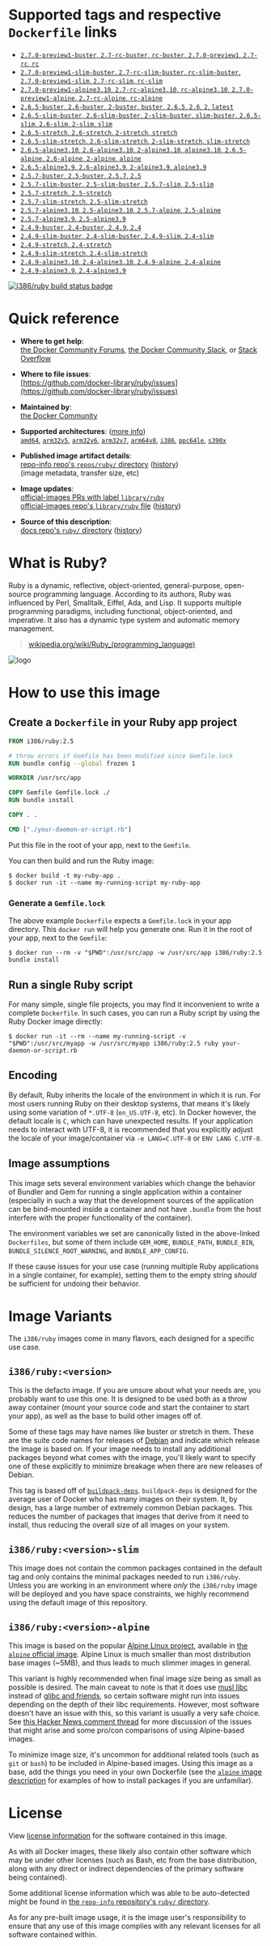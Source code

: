 <!--

********************************************************************************

WARNING:

    DO NOT EDIT "ruby/README.md"

    IT IS AUTO-GENERATED

    (from the other files in "ruby/" combined with a set of templates)

********************************************************************************

-->

# Supported tags and respective `Dockerfile` links

-	[`2.7.0-preview1-buster`, `2.7-rc-buster`, `rc-buster`, `2.7.0-preview1`, `2.7-rc`, `rc`](https://github.com/docker-library/ruby/blob/4e90a92eb25fd7527f8eb5b6cede5f217f93ab57/2.7-rc/buster/Dockerfile)
-	[`2.7.0-preview1-slim-buster`, `2.7-rc-slim-buster`, `rc-slim-buster`, `2.7.0-preview1-slim`, `2.7-rc-slim`, `rc-slim`](https://github.com/docker-library/ruby/blob/4e90a92eb25fd7527f8eb5b6cede5f217f93ab57/2.7-rc/buster/slim/Dockerfile)
-	[`2.7.0-preview1-alpine3.10`, `2.7-rc-alpine3.10`, `rc-alpine3.10`, `2.7.0-preview1-alpine`, `2.7-rc-alpine`, `rc-alpine`](https://github.com/docker-library/ruby/blob/4e90a92eb25fd7527f8eb5b6cede5f217f93ab57/2.7-rc/alpine3.10/Dockerfile)
-	[`2.6.5-buster`, `2.6-buster`, `2-buster`, `buster`, `2.6.5`, `2.6`, `2`, `latest`](https://github.com/docker-library/ruby/blob/5c9e21cbf79b7f36d505555c9ecd62cf0f7e07f8/2.6/buster/Dockerfile)
-	[`2.6.5-slim-buster`, `2.6-slim-buster`, `2-slim-buster`, `slim-buster`, `2.6.5-slim`, `2.6-slim`, `2-slim`, `slim`](https://github.com/docker-library/ruby/blob/8565a59602d3a95f5e858eb758aba0dcd6fce007/2.6/buster/slim/Dockerfile)
-	[`2.6.5-stretch`, `2.6-stretch`, `2-stretch`, `stretch`](https://github.com/docker-library/ruby/blob/5c9e21cbf79b7f36d505555c9ecd62cf0f7e07f8/2.6/stretch/Dockerfile)
-	[`2.6.5-slim-stretch`, `2.6-slim-stretch`, `2-slim-stretch`, `slim-stretch`](https://github.com/docker-library/ruby/blob/8565a59602d3a95f5e858eb758aba0dcd6fce007/2.6/stretch/slim/Dockerfile)
-	[`2.6.5-alpine3.10`, `2.6-alpine3.10`, `2-alpine3.10`, `alpine3.10`, `2.6.5-alpine`, `2.6-alpine`, `2-alpine`, `alpine`](https://github.com/docker-library/ruby/blob/5c9e21cbf79b7f36d505555c9ecd62cf0f7e07f8/2.6/alpine3.10/Dockerfile)
-	[`2.6.5-alpine3.9`, `2.6-alpine3.9`, `2-alpine3.9`, `alpine3.9`](https://github.com/docker-library/ruby/blob/5c9e21cbf79b7f36d505555c9ecd62cf0f7e07f8/2.6/alpine3.9/Dockerfile)
-	[`2.5.7-buster`, `2.5-buster`, `2.5.7`, `2.5`](https://github.com/docker-library/ruby/blob/bf0e16e7511c97fdf351fdfc2e7e17478a4eaf16/2.5/buster/Dockerfile)
-	[`2.5.7-slim-buster`, `2.5-slim-buster`, `2.5.7-slim`, `2.5-slim`](https://github.com/docker-library/ruby/blob/21c98da485e331cdc2518e80ff91e48335041dec/2.5/buster/slim/Dockerfile)
-	[`2.5.7-stretch`, `2.5-stretch`](https://github.com/docker-library/ruby/blob/bf0e16e7511c97fdf351fdfc2e7e17478a4eaf16/2.5/stretch/Dockerfile)
-	[`2.5.7-slim-stretch`, `2.5-slim-stretch`](https://github.com/docker-library/ruby/blob/21c98da485e331cdc2518e80ff91e48335041dec/2.5/stretch/slim/Dockerfile)
-	[`2.5.7-alpine3.10`, `2.5-alpine3.10`, `2.5.7-alpine`, `2.5-alpine`](https://github.com/docker-library/ruby/blob/bf0e16e7511c97fdf351fdfc2e7e17478a4eaf16/2.5/alpine3.10/Dockerfile)
-	[`2.5.7-alpine3.9`, `2.5-alpine3.9`](https://github.com/docker-library/ruby/blob/bf0e16e7511c97fdf351fdfc2e7e17478a4eaf16/2.5/alpine3.9/Dockerfile)
-	[`2.4.9-buster`, `2.4-buster`, `2.4.9`, `2.4`](https://github.com/docker-library/ruby/blob/924602dc917e27f8af6b35f838d11e7f3f39b2dc/2.4/buster/Dockerfile)
-	[`2.4.9-slim-buster`, `2.4-slim-buster`, `2.4.9-slim`, `2.4-slim`](https://github.com/docker-library/ruby/blob/924602dc917e27f8af6b35f838d11e7f3f39b2dc/2.4/buster/slim/Dockerfile)
-	[`2.4.9-stretch`, `2.4-stretch`](https://github.com/docker-library/ruby/blob/924602dc917e27f8af6b35f838d11e7f3f39b2dc/2.4/stretch/Dockerfile)
-	[`2.4.9-slim-stretch`, `2.4-slim-stretch`](https://github.com/docker-library/ruby/blob/924602dc917e27f8af6b35f838d11e7f3f39b2dc/2.4/stretch/slim/Dockerfile)
-	[`2.4.9-alpine3.10`, `2.4-alpine3.10`, `2.4.9-alpine`, `2.4-alpine`](https://github.com/docker-library/ruby/blob/924602dc917e27f8af6b35f838d11e7f3f39b2dc/2.4/alpine3.10/Dockerfile)
-	[`2.4.9-alpine3.9`, `2.4-alpine3.9`](https://github.com/docker-library/ruby/blob/924602dc917e27f8af6b35f838d11e7f3f39b2dc/2.4/alpine3.9/Dockerfile)

[![i386/ruby build status badge](https://img.shields.io/jenkins/s/https/doi-janky.infosiftr.net/job/multiarch/job/i386/job/ruby.svg?label=i386/ruby%20%20build%20job)](https://doi-janky.infosiftr.net/job/multiarch/job/i386/job/ruby/)

# Quick reference

-	**Where to get help**:  
	[the Docker Community Forums](https://forums.docker.com/), [the Docker Community Slack](https://blog.docker.com/2016/11/introducing-docker-community-directory-docker-community-slack/), or [Stack Overflow](https://stackoverflow.com/search?tab=newest&q=docker)

-	**Where to file issues**:  
	[https://github.com/docker-library/ruby/issues](https://github.com/docker-library/ruby/issues)

-	**Maintained by**:  
	[the Docker Community](https://github.com/docker-library/ruby)

-	**Supported architectures**: ([more info](https://github.com/docker-library/official-images#architectures-other-than-amd64))  
	[`amd64`](https://hub.docker.com/r/amd64/ruby/), [`arm32v5`](https://hub.docker.com/r/arm32v5/ruby/), [`arm32v6`](https://hub.docker.com/r/arm32v6/ruby/), [`arm32v7`](https://hub.docker.com/r/arm32v7/ruby/), [`arm64v8`](https://hub.docker.com/r/arm64v8/ruby/), [`i386`](https://hub.docker.com/r/i386/ruby/), [`ppc64le`](https://hub.docker.com/r/ppc64le/ruby/), [`s390x`](https://hub.docker.com/r/s390x/ruby/)

-	**Published image artifact details**:  
	[repo-info repo's `repos/ruby/` directory](https://github.com/docker-library/repo-info/blob/master/repos/ruby) ([history](https://github.com/docker-library/repo-info/commits/master/repos/ruby))  
	(image metadata, transfer size, etc)

-	**Image updates**:  
	[official-images PRs with label `library/ruby`](https://github.com/docker-library/official-images/pulls?q=label%3Alibrary%2Fruby)  
	[official-images repo's `library/ruby` file](https://github.com/docker-library/official-images/blob/master/library/ruby) ([history](https://github.com/docker-library/official-images/commits/master/library/ruby))

-	**Source of this description**:  
	[docs repo's `ruby/` directory](https://github.com/docker-library/docs/tree/master/ruby) ([history](https://github.com/docker-library/docs/commits/master/ruby))

# What is Ruby?

Ruby is a dynamic, reflective, object-oriented, general-purpose, open-source programming language. According to its authors, Ruby was influenced by Perl, Smalltalk, Eiffel, Ada, and Lisp. It supports multiple programming paradigms, including functional, object-oriented, and imperative. It also has a dynamic type system and automatic memory management.

> [wikipedia.org/wiki/Ruby_(programming_language)](https://en.wikipedia.org/wiki/Ruby_%28programming_language%29)

![logo](https://raw.githubusercontent.com/docker-library/docs/01c12653951b2fe592c1f93a13b4e289ada0e3a1/ruby/logo.png)

# How to use this image

## Create a `Dockerfile` in your Ruby app project

```dockerfile
FROM i386/ruby:2.5

# throw errors if Gemfile has been modified since Gemfile.lock
RUN bundle config --global frozen 1

WORKDIR /usr/src/app

COPY Gemfile Gemfile.lock ./
RUN bundle install

COPY . .

CMD ["./your-daemon-or-script.rb"]
```

Put this file in the root of your app, next to the `Gemfile`.

You can then build and run the Ruby image:

```console
$ docker build -t my-ruby-app .
$ docker run -it --name my-running-script my-ruby-app
```

### Generate a `Gemfile.lock`

The above example `Dockerfile` expects a `Gemfile.lock` in your app directory. This `docker run` will help you generate one. Run it in the root of your app, next to the `Gemfile`:

```console
$ docker run --rm -v "$PWD":/usr/src/app -w /usr/src/app i386/ruby:2.5 bundle install
```

## Run a single Ruby script

For many simple, single file projects, you may find it inconvenient to write a complete `Dockerfile`. In such cases, you can run a Ruby script by using the Ruby Docker image directly:

```console
$ docker run -it --rm --name my-running-script -v "$PWD":/usr/src/myapp -w /usr/src/myapp i386/ruby:2.5 ruby your-daemon-or-script.rb
```

## Encoding

By default, Ruby inherits the locale of the environment in which it is run. For most users running Ruby on their desktop systems, that means it's likely using some variation of `*.UTF-8` (`en_US.UTF-8`, etc). In Docker however, the default locale is `C`, which can have unexpected results. If your application needs to interact with UTF-8, it is recommended that you explicitly adjust the locale of your image/container via `-e LANG=C.UTF-8` or `ENV LANG C.UTF-8`.

## Image assumptions

This image sets several environment variables which change the behavior of Bundler and Gem for running a single application within a container (especially in such a way that the development sources of the application can be bind-mounted inside a container and not have `.bundle` from the host interfere with the proper functionality of the container).

The environment variables we set are canonically listed in the above-linked `Dockerfiles`, but some of them include `GEM_HOME`, `BUNDLE_PATH`, `BUNDLE_BIN`, `BUNDLE_SILENCE_ROOT_WARNING`, and `BUNDLE_APP_CONFIG`.

If these cause issues for your use case (running multiple Ruby applications in a single container, for example), setting them to the empty string *should* be sufficient for undoing their behavior.

# Image Variants

The `i386/ruby` images come in many flavors, each designed for a specific use case.

## `i386/ruby:<version>`

This is the defacto image. If you are unsure about what your needs are, you probably want to use this one. It is designed to be used both as a throw away container (mount your source code and start the container to start your app), as well as the base to build other images off of.

Some of these tags may have names like buster or stretch in them. These are the suite code names for releases of [Debian](https://wiki.debian.org/DebianReleases) and indicate which release the image is based on. If your image needs to install any additional packages beyond what comes with the image, you'll likely want to specify one of these explicitly to minimize breakage when there are new releases of Debian.

This tag is based off of [`buildpack-deps`](https://hub.docker.com/_/buildpack-deps/). `buildpack-deps` is designed for the average user of Docker who has many images on their system. It, by design, has a large number of extremely common Debian packages. This reduces the number of packages that images that derive from it need to install, thus reducing the overall size of all images on your system.

## `i386/ruby:<version>-slim`

This image does not contain the common packages contained in the default tag and only contains the minimal packages needed to run `i386/ruby`. Unless you are working in an environment where *only* the `i386/ruby` image will be deployed and you have space constraints, we highly recommend using the default image of this repository.

## `i386/ruby:<version>-alpine`

This image is based on the popular [Alpine Linux project](http://alpinelinux.org), available in [the `alpine` official image](https://hub.docker.com/_/alpine). Alpine Linux is much smaller than most distribution base images (~5MB), and thus leads to much slimmer images in general.

This variant is highly recommended when final image size being as small as possible is desired. The main caveat to note is that it does use [musl libc](http://www.musl-libc.org) instead of [glibc and friends](http://www.etalabs.net/compare_libcs.html), so certain software might run into issues depending on the depth of their libc requirements. However, most software doesn't have an issue with this, so this variant is usually a very safe choice. See [this Hacker News comment thread](https://news.ycombinator.com/item?id=10782897) for more discussion of the issues that might arise and some pro/con comparisons of using Alpine-based images.

To minimize image size, it's uncommon for additional related tools (such as `git` or `bash`) to be included in Alpine-based images. Using this image as a base, add the things you need in your own Dockerfile (see the [`alpine` image description](https://hub.docker.com/_/alpine/) for examples of how to install packages if you are unfamiliar).

# License

View [license information](https://www.ruby-lang.org/en/about/license.txt) for the software contained in this image.

As with all Docker images, these likely also contain other software which may be under other licenses (such as Bash, etc from the base distribution, along with any direct or indirect dependencies of the primary software being contained).

Some additional license information which was able to be auto-detected might be found in [the `repo-info` repository's `ruby/` directory](https://github.com/docker-library/repo-info/tree/master/repos/ruby).

As for any pre-built image usage, it is the image user's responsibility to ensure that any use of this image complies with any relevant licenses for all software contained within.
